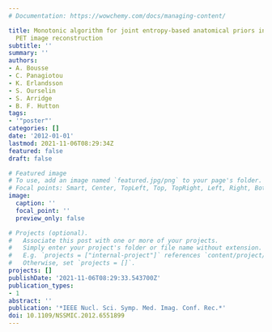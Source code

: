 ```yaml
---
# Documentation: https://wowchemy.com/docs/managing-content/

title: Monotonic algorithm for joint entropy-based anatomical priors in parametric
  PET image reconstruction
subtitle: ''
summary: ''
authors:
- A. Bousse
- C. Panagiotou
- K. Erlandsson
- S. Ourselin
- S. Arridge
- B. F. Hutton
tags:
- '"poster"'
categories: []
date: '2012-01-01'
lastmod: 2021-11-06T08:29:34Z
featured: false
draft: false

# Featured image
# To use, add an image named `featured.jpg/png` to your page's folder.
# Focal points: Smart, Center, TopLeft, Top, TopRight, Left, Right, BottomLeft, Bottom, BottomRight.
image:
  caption: ''
  focal_point: ''
  preview_only: false

# Projects (optional).
#   Associate this post with one or more of your projects.
#   Simply enter your project's folder or file name without extension.
#   E.g. `projects = ["internal-project"]` references `content/project/deep-learning/index.md`.
#   Otherwise, set `projects = []`.
projects: []
publishDate: '2021-11-06T08:29:33.543700Z'
publication_types:
- 1
abstract: ''
publication: '*IEEE Nucl. Sci. Symp. Med. Imag. Conf. Rec.*'
doi: 10.1109/NSSMIC.2012.6551899
---
```

